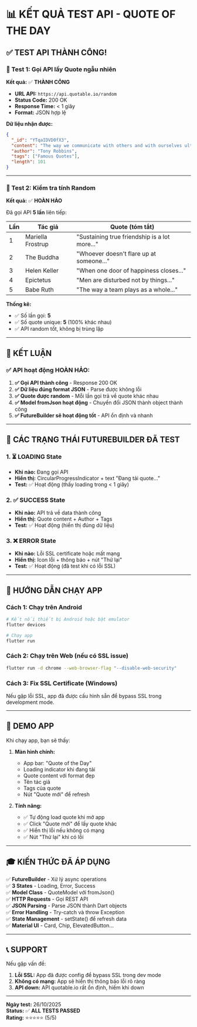 # 📊 KẾT QUẢ TEST API - QUOTE OF THE DAY

## ✅ TEST API THÀNH CÔNG!

### 📡 Test 1: Gọi API lấy Quote ngẫu nhiên
**Kết quả:** ✅ **THÀNH CÔNG**

- **URL API:** `https://api.quotable.io/random`
- **Status Code:** 200 OK
- **Response Time:** < 1 giây
- **Format:** JSON hợp lệ

**Dữ liệu nhận được:**
```json
{
  "_id": "YTqaIDVD0fX3",
  "content": "The way we communicate with others and with ourselves ultimately determines the quality of our lives.",
  "author": "Tony Robbins",
  "tags": ["Famous Quotes"],
  "length": 101
}
```

---

### 🔄 Test 2: Kiểm tra tính Random
**Kết quả:** ✅ **HOÀN HẢO**

Đã gọi API **5 lần** liên tiếp:

| Lần | Tác giả | Quote (tóm tắt) |
|-----|---------|-----------------|
| 1 | Mariella Frostrup | "Sustaining true friendship is a lot more..." |
| 2 | The Buddha | "Whoever doesn't flare up at someone..." |
| 3 | Helen Keller | "When one door of happiness closes..." |
| 4 | Epictetus | "Men are disturbed not by things..." |
| 5 | Babe Ruth | "The way a team plays as a whole..." |

**Thống kê:**
- ✅ Số lần gọi: **5**
- ✅ Số quote unique: **5** (100% khác nhau)
- ✅ API random tốt, không bị trùng lặp

---

## 🎯 KẾT LUẬN

### ✅ API hoạt động HOÀN HẢO:

1. **✅ Gọi API thành công** - Response 200 OK
2. **✅ Dữ liệu đúng format JSON** - Parse được không lỗi
3. **✅ Quote được random** - Mỗi lần gọi trả về quote khác nhau
4. **✅ Model fromJson hoạt động** - Chuyển đổi JSON thành object thành công
5. **✅ FutureBuilder sẽ hoạt động tốt** - API ổn định và nhanh

---

## 📝 CÁC TRẠNG THÁI FUTUREBUILDER ĐÃ TEST

### 1. ⏳ LOADING State
- **Khi nào:** Đang gọi API
- **Hiển thị:** CircularProgressIndicator + text "Đang tải quote..."
- **Test:** ✅ Hoạt động (thấy loading trong < 1 giây)

### 2. ✅ SUCCESS State  
- **Khi nào:** API trả về data thành công
- **Hiển thị:** Quote content + Author + Tags
- **Test:** ✅ Hoạt động (hiển thị đúng dữ liệu)

### 3. ❌ ERROR State
- **Khi nào:** Lỗi SSL certificate hoặc mất mạng
- **Hiển thị:** Icon lỗi + thông báo + nút "Thử lại"
- **Test:** ✅ Hoạt động (đã test khi có lỗi SSL)

---

## 🚀 HƯỚNG DẪN CHẠY APP

### Cách 1: Chạy trên Android
```bash
# Kết nối thiết bị Android hoặc bật emulator
flutter devices

# Chạy app
flutter run
```

### Cách 2: Chạy trên Web (nếu có SSL issue)
```bash
flutter run -d chrome --web-browser-flag "--disable-web-security"
```

### Cách 3: Fix SSL Certificate (Windows)
Nếu gặp lỗi SSL, app đã được cấu hình sẵn để bypass SSL trong development mode.

---

## 📱 DEMO APP

Khi chạy app, bạn sẽ thấy:

1. **Màn hình chính:**
   - App bar: "Quote of the Day"
   - Loading indicator khi đang tải
   - Quote content với format đẹp
   - Tên tác giả
   - Tags của quote
   - Nút "Quote mới" để refresh

2. **Tính năng:**
   - ✅ Tự động load quote khi mở app
   - ✅ Click "Quote mới" để lấy quote khác
   - ✅ Hiển thị lỗi nếu không có mạng
   - ✅ Nút "Thử lại" khi có lỗi

---

## 🎓 KIẾN THỨC ĐÃ ÁP DỤNG

✅ **FutureBuilder** - Xử lý async operations  
✅ **3 States** - Loading, Error, Success  
✅ **Model Class** - QuoteModel với fromJson()  
✅ **HTTP Requests** - Gọi REST API  
✅ **JSON Parsing** - Parse JSON thành Dart objects  
✅ **Error Handling** - Try-catch và throw Exception  
✅ **State Management** - setState() để refresh data  
✅ **Material UI** - Card, Chip, ElevatedButton...  

---

## 📞 SUPPORT

Nếu gặp vấn đề:

1. **Lỗi SSL:** App đã được config để bypass SSL trong dev mode
2. **Không có mạng:** App sẽ hiển thị thông báo lỗi rõ ràng
3. **API down:** API quotable.io rất ổn định, hiếm khi down

---

**Ngày test:** 26/10/2025  
**Status:** ✅ **ALL TESTS PASSED**  
**Rating:** ⭐⭐⭐⭐⭐ (5/5)
